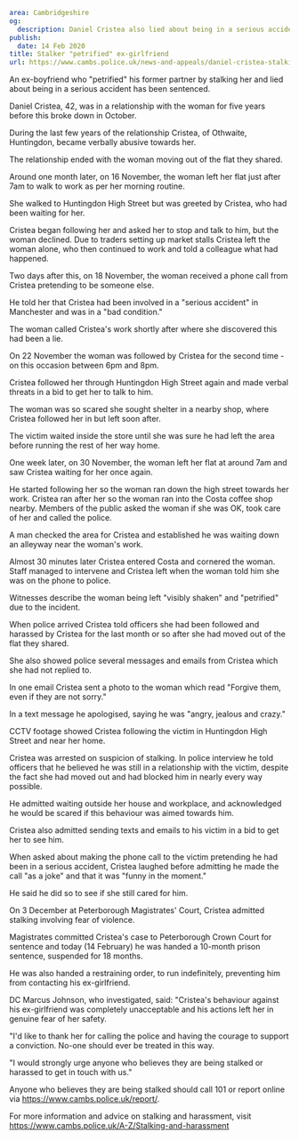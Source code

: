 ```yaml
area: Cambridgeshire
og:
  description: Daniel Cristea also lied about being in a serious accident
publish:
  date: 14 Feb 2020
title: Stalker "petrified" ex-girlfriend
url: https://www.cambs.police.uk/news-and-appeals/daniel-cristea-stalking-sentencing
```

An ex-boyfriend who "petrified" his former partner by stalking her and lied about being in a serious accident has been sentenced.

Daniel Cristea, 42, was in a relationship with the woman for five years before this broke down in October.

During the last few years of the relationship Cristea, of Othwaite, Huntingdon, became verbally abusive towards her.

The relationship ended with the woman moving out of the flat they shared.

Around one month later, on 16 November, the woman left her flat just after 7am to walk to work as per her morning routine.

She walked to Huntingdon High Street but was greeted by Cristea, who had been waiting for her.

Cristea began following her and asked her to stop and talk to him, but the woman declined. Due to traders setting up market stalls Cristea left the woman alone, who then continued to work and told a colleague what had happened.

Two days after this, on 18 November, the woman received a phone call from Cristea pretending to be someone else.

He told her that Cristea had been involved in a "serious accident" in Manchester and was in a "bad condition."

The woman called Cristea's work shortly after where she discovered this had been a lie.

On 22 November the woman was followed by Cristea for the second time - on this occasion between 6pm and 8pm.

Cristea followed her through Huntingdon High Street again and made verbal threats in a bid to get her to talk to him.

The woman was so scared she sought shelter in a nearby shop, where Cristea followed her in but left soon after.

The victim waited inside the store until she was sure he had left the area before running the rest of her way home.

One week later, on 30 November, the woman left her flat at around 7am and saw Cristea waiting for her once again.

He started following her so the woman ran down the high street towards her work. Cristea ran after her so the woman ran into the Costa coffee shop nearby. Members of the public asked the woman if she was OK, took care of her and called the police.

A man checked the area for Cristea and established he was waiting down an alleyway near the woman's work.

Almost 30 minutes later Cristea entered Costa and cornered the woman. Staff managed to intervene and Cristea left when the woman told him she was on the phone to police.

Witnesses describe the woman being left "visibly shaken" and "petrified" due to the incident.

When police arrived Cristea told officers she had been followed and harassed by Cristea for the last month or so after she had moved out of the flat they shared.

She also showed police several messages and emails from Cristea which she had not replied to.

In one email Cristea sent a photo to the woman which read "Forgive them, even if they are not sorry."

In a text message he apologised, saying he was "angry, jealous and crazy."

CCTV footage showed Cristea following the victim in Huntingdon High Street and near her home.

Cristea was arrested on suspicion of stalking. In police interview he told officers that he believed he was still in a relationship with the victim, despite the fact she had moved out and had blocked him in nearly every way possible.

He admitted waiting outside her house and workplace, and acknowledged he would be scared if this behaviour was aimed towards him.

Cristea also admitted sending texts and emails to his victim in a bid to get her to see him.

When asked about making the phone call to the victim pretending he had been in a serious accident, Cristea laughed before admitting he made the call "as a joke" and that it was "funny in the moment."

He said he did so to see if she still cared for him.

On 3 December at Peterborough Magistrates' Court, Cristea admitted stalking involving fear of violence.

Magistrates committed Cristea's case to Peterborough Crown Court for sentence and today (14 February) he was handed a 10-month prison sentence, suspended for 18 months.

He was also handed a restraining order, to run indefinitely, preventing him from contacting his ex-girlfriend.

DC Marcus Johnson, who investigated, said: "Cristea's behaviour against his ex-girlfriend was completely unacceptable and his actions left her in genuine fear of her safety.

"I'd like to thank her for calling the police and having the courage to support a conviction. No-one should ever be treated in this way.

"I would strongly urge anyone who believes they are being stalked or harassed to get in touch with us."

Anyone who believes they are being stalked should call 101 or report online via https://www.cambs.police.uk/report/.

For more information and advice on stalking and harassment, visit https://www.cambs.police.uk/A-Z/Stalking-and-harassment
